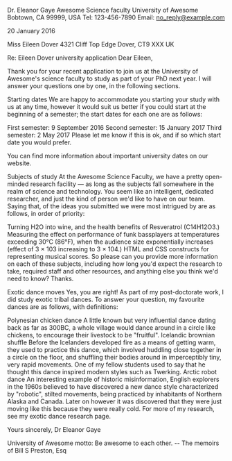 Dr. Eleanor Gaye
Awesome Science faculty
University of Awesome
Bobtown, CA 99999,
USA
Tel: 123-456-7890
Email: no_reply@example.com

20 January 2016

Miss Eileen Dover
4321 Cliff Top Edge
Dover, CT9 XXX
UK

Re: Eileen Dover university application
Dear Eileen,

Thank you for your recent application to join us at the University of Awesome's science faculty to study as part of your PhD next year. I will answer your questions one by one, in the following sections.

Starting dates
We are happy to accommodate you starting your study with us at any time, however it would suit us better if you could start at the beginning of a semester; the start dates for each one are as follows:

First semester: 9 September 2016
Second semester: 15 January 2017
Third semester: 2 May 2017
Please let me know if this is ok, and if so which start date you would prefer.

You can find more information about important university dates on our website.

Subjects of study
At the Awesome Science Faculty, we have a pretty open-minded research facility — as long as the subjects fall somewhere in the realm of science and technology. You seem like an intelligent, dedicated researcher, and just the kind of person we'd like to have on our team. Saying that, of the ideas you submitted we were most intrigued by are as follows, in order of priority:

Turning H2O into wine, and the health benefits of Resveratrol (C14H12O3.)
Measuring the effect on performance of funk bassplayers at temperatures exceeding 30°C (86°F), when the audience size exponentially increases (effect of 3 × 103 increasing to 3 × 104.)
HTML and CSS constructs for representing musical scores.
So please can you provide more information on each of these subjects, including how long you'd expect the research to take, required staff and other resources, and anything else you think we'd need to know? Thanks.

Exotic dance moves
Yes, you are right! As part of my post-doctorate work, I did study exotic tribal dances. To answer your question, my favourite dances are as follows, with definitions:

Polynesian chicken dance
A little known but very influential dance dating back as far as 300BC, a whole village would dance around in a circle like chickens, to encourage their livestock to be "fruitful".
Icelandic brownian shuffle
Before the Icelanders developed fire as a means of getting warm, they used to practice this dance, which involved huddling close together in a circle on the floor, and shuffling their bodies around in imperceptibly tiny, very rapid movements. One of my fellow students used to say that he thought this dance inspired modern styles such as Twerking.
Arctic robot dance
An interesting example of historic misinformation, English explorers in the 1960s believed to have discovered a new dance style characterized by "robotic", stilted movements, being practiced by inhabitants of Northern Alaska and Canada. Later on however it was discovered that they were just moving like this because they were really cold.
For more of my research, see my exotic dance research page.

Yours sincerely,
Dr Eleanor Gaye

University of Awesome motto: Be awesome to each other. -- The memoirs of Bill S Preston, Esq 